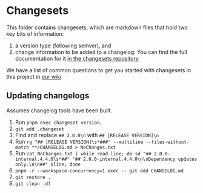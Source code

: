 # Changesets

This folder contains changesets, which are markdown files that hold two key bits of information:

1. a version type (following semver), and
2. change information to be added to a changelog. You can find the full documentation for it
   [in the changesets repository](https://github.com/changesets/changesets)

We have a list of common questions to get you started with changesets in this project in
[our wiki](https://github.com/microsoft/FluidFramework/wiki/Changesets-FAQ).

## Updating changelogs

Assumes changelog tools have been built.

1. Run `pnpm exec changeset version`.
1. `git add .changeset`
1. Find and replace `## 2.0.0\n` with `## [RELEASE VERSION]\n`
1. Run `rg "## [RELEASE VERSION]\s*###" --multiline --files-without-match **/CHANGELOG.md > NoChanges.txt`
1. Run `cat NoChanges.txt | while read line; do sd "## 2.0.0-internal.4.4.0\s*##" "## 2.0.0-internal.4.4.0\n\nDependency updates only.\n\n##" $line; done`
1. `pnpm -r --workspace-concurrency=1 exec -- git add CHANGELOG.md`
1. `git restore .`
1. `git clean -df`
